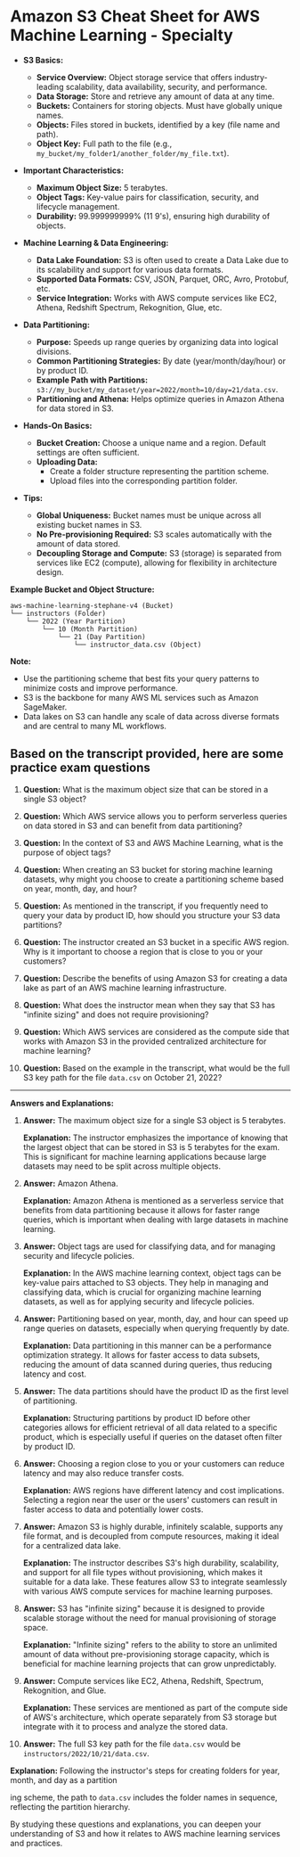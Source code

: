 # **Amazon S3 Cheat Sheet for AWS Machine Learning - Specialty**

- **S3 Basics:**
  - **Service Overview:** Object storage service that offers industry-leading scalability, data availability, security, and performance.
  - **Data Storage:** Store and retrieve any amount of data at any time.
  - **Buckets:** Containers for storing objects. Must have globally unique names.
  - **Objects:** Files stored in buckets, identified by a key (file name and path).
  - **Object Key:** Full path to the file (e.g., `my_bucket/my_folder1/another_folder/my_file.txt`).

- **Important Characteristics:**
  - **Maximum Object Size:** 5 terabytes.
  - **Object Tags:** Key-value pairs for classification, security, and lifecycle management.
  - **Durability:** 99.999999999% (11 9's), ensuring high durability of objects.

- **Machine Learning & Data Engineering:**
  - **Data Lake Foundation:** S3 is often used to create a Data Lake due to its scalability and support for various data formats.
  - **Supported Data Formats:** CSV, JSON, Parquet, ORC, Avro, Protobuf, etc.
  - **Service Integration:** Works with AWS compute services like EC2, Athena, Redshift Spectrum, Rekognition, Glue, etc.

- **Data Partitioning:**
  - **Purpose:** Speeds up range queries by organizing data into logical divisions.
  - **Common Partitioning Strategies:** By date (year/month/day/hour) or by product ID.
  - **Example Path with Partitions:** `s3://my_bucket/my_dataset/year=2022/month=10/day=21/data.csv`.
  - **Partitioning and Athena:** Helps optimize queries in Amazon Athena for data stored in S3.

- **Hands-On Basics:**
  - **Bucket Creation:** Choose a unique name and a region. Default settings are often sufficient.
  - **Uploading Data:**
    - Create a folder structure representing the partition scheme.
    - Upload files into the corresponding partition folder.

- **Tips:**
  - **Global Uniqueness:** Bucket names must be unique across all existing bucket names in S3.
  - **No Pre-provisioning Required:** S3 scales automatically with the amount of data stored.
  - **Decoupling Storage and Compute:** S3 (storage) is separated from services like EC2 (compute), allowing for flexibility in architecture design.

**Example Bucket and Object Structure:**

```
aws-machine-learning-stephane-v4 (Bucket)
└── instructors (Folder)
    └── 2022 (Year Partition)
        └── 10 (Month Partition)
            └── 21 (Day Partition)
                └── instructor_data.csv (Object)
```

**Note:**

- Use the partitioning scheme that best fits your query patterns to minimize costs and improve performance.
- S3 is the backbone for many AWS ML services such as Amazon SageMaker.
- Data lakes on S3 can handle any scale of data across diverse formats and are central to many ML workflows.

## Based on the transcript provided, here are some practice exam questions

1. **Question:**
   What is the maximum object size that can be stored in a single S3 object?
   
2. **Question:**
   Which AWS service allows you to perform serverless queries on data stored in S3 and can benefit from data partitioning?

3. **Question:**
   In the context of S3 and AWS Machine Learning, what is the purpose of object tags?

4. **Question:**
   When creating an S3 bucket for storing machine learning datasets, why might you choose to create a partitioning scheme based on year, month, day, and hour?

5. **Question:**
   As mentioned in the transcript, if you frequently need to query your data by product ID, how should you structure your S3 data partitions?

6. **Question:**
   The instructor created an S3 bucket in a specific AWS region. Why is it important to choose a region that is close to you or your customers?

7. **Question:**
   Describe the benefits of using Amazon S3 for creating a data lake as part of an AWS machine learning infrastructure.

8. **Question:**
   What does the instructor mean when they say that S3 has "infinite sizing" and does not require provisioning?

9. **Question:**
   Which AWS services are considered as the compute side that works with Amazon S3 in the provided centralized architecture for machine learning?

10. **Question:**
    Based on the example in the transcript, what would be the full S3 key path for the file `data.csv` on October 21, 2022?

---

**Answers and Explanations:**

1. **Answer:** The maximum object size for a single S3 object is 5 terabytes.
   
   **Explanation:** The instructor emphasizes the importance of knowing that the largest object that can be stored in S3 is 5 terabytes for the exam. This is significant for machine learning applications because large datasets may need to be split across multiple objects.

2. **Answer:** Amazon Athena.
   
   **Explanation:** Amazon Athena is mentioned as a serverless service that benefits from data partitioning because it allows for faster range queries, which is important when dealing with large datasets in machine learning.

3. **Answer:** Object tags are used for classifying data, and for managing security and lifecycle policies.
   
   **Explanation:** In the AWS machine learning context, object tags can be key-value pairs attached to S3 objects. They help in managing and classifying data, which is crucial for organizing machine learning datasets, as well as for applying security and lifecycle policies.

4. **Answer:** Partitioning based on year, month, day, and hour can speed up range queries on datasets, especially when querying frequently by date.
   
   **Explanation:** Data partitioning in this manner can be a performance optimization strategy. It allows for faster access to data subsets, reducing the amount of data scanned during queries, thus reducing latency and cost.

5. **Answer:** The data partitions should have the product ID as the first level of partitioning.
   
   **Explanation:** Structuring partitions by product ID before other categories allows for efficient retrieval of all data related to a specific product, which is especially useful if queries on the dataset often filter by product ID.

6. **Answer:** Choosing a region close to you or your customers can reduce latency and may also reduce transfer costs.
   
   **Explanation:** AWS regions have different latency and cost implications. Selecting a region near the user or the users' customers can result in faster access to data and potentially lower costs.

7. **Answer:** Amazon S3 is highly durable, infinitely scalable, supports any file format, and is decoupled from compute resources, making it ideal for a centralized data lake.
   
   **Explanation:** The instructor describes S3's high durability, scalability, and support for all file types without provisioning, which makes it suitable for a data lake. These features allow S3 to integrate seamlessly with various AWS compute services for machine learning purposes.

8. **Answer:** S3 has "infinite sizing" because it is designed to provide scalable storage without the need for manual provisioning of storage space.
   
   **Explanation:** "Infinite sizing" refers to the ability to store an unlimited amount of data without pre-provisioning storage capacity, which is beneficial for machine learning projects that can grow unpredictably.

9. **Answer:** Compute services like EC2, Athena, Redshift, Spectrum, Rekognition, and Glue.
   
   **Explanation:** These services are mentioned as part of the compute side of AWS's architecture, which operate separately from S3 storage but integrate with it to process and analyze the stored data.

10. **Answer:** The full S3 key path for the file `data.csv` would be `instructors/2022/10/21/data.csv`.
   
   **Explanation:** Following the instructor's steps for creating folders for year, month, and day as a partition

ing scheme, the path to `data.csv` includes the folder names in sequence, reflecting the partition hierarchy.

By studying these questions and explanations, you can deepen your understanding of S3 and how it relates to AWS machine learning services and practices.
